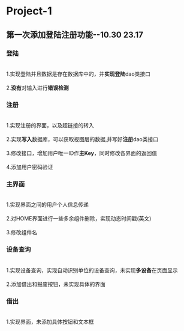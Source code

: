 ﻿# Project-1

## 第一次添加登陆注册功能--10.30 23.17
### 登陆
  <br>1.实现登陆并且数据是存在数据库中的，并**实现登陆**dao类接口 </br>
  <br>2.**没有**对输入进行**错误检测**</br>
### 注册
  <br>1.实现注册的界面，以及超链接的转入</br>
  <br>2.实现**写入**数据库，可以获取视图层的数据,并写好**注册**dao类接口</br>
  <br>3.修改接口，增加用户唯一ID作**主Key**，同时修改各界面的返回值</br>
  <br>4.添加用户密码验证</br>
### 主界面
  <br>1.实现界面之间的用户个人信息传递</br>
  <br>2.对HOME界面进行一些多余组件删除，实现动态时间戳(英文)</br>
  <br>3.修改组件名</br>
###  设备查询
  <br>1.实现设备查询，实现自动识别单位的设备查询，未实现**多设备**在页面显示</br>
  <br>2.添加借出和报废按钮，未实现具体的界面</br>
###  借出
  <br>1.实现界面，未添加具体按钮和文本框</br>
